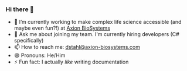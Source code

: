 ### Hi there 👋

- 🔭 I’m currently working to make complex life science accessible (and maybe even fun?!) at [Axion BioSystems](https://axionbiosystems.com)
- 💬 Ask me about joining my team. I'm currently hiring developers (C# specifically)
- 📫 How to reach me: dstahl@axion-biosystems.com
- 😄 Pronouns: He/Him
- ⚡ Fun fact: I actually _like_ writing documentation

<!--
**dstahl-axion/dstahl-axion** is a ✨ _special_ ✨ repository because its `README.md` (this file) appears on your GitHub profile.

Here are some ideas to get you started:

- 🔭 I’m currently working on ...
- 🌱 I’m currently learning ...
- 👯 I’m looking to collaborate on ...
- 🤔 I’m looking for help with ...
- 💬 Ask me about ...
- 📫 How to reach me: ...
- 😄 Pronouns: ...
- ⚡ Fun fact: ...
-->
